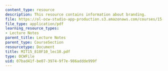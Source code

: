 ```yaml
---
content_type: resource
description: This resource contains information about branding.
file: https://ol-ocw-studio-app-production.s3.amazonaws.com/courses/15-810-marketing-management-fall-2010/07bad41fbe0739749f7e986addde999f_MIT15_810F10_lec10.pdf
file_type: application/pdf
learning_resource_types:
- Lecture Notes
parent_title: Lecture Notes
parent_type: CourseSection
resourcetype: Document
title: MIT15_810F10_lec10.pdf
type: OCWFile
uid: 07bad41f-be07-3974-9f7e-986addde999f
---
```

